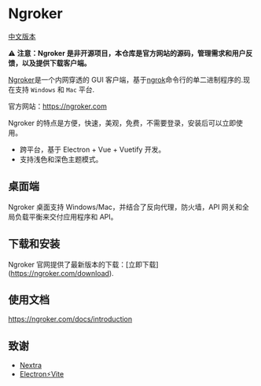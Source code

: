 # Ngroker

[中文版本](./README_CN.md)

⚠️ **注意：Ngroker 是非开源项目，本仓库是官方网站的源码，管理需求和用户反馈，以及提供下载客户端。**

[Ngroker](https://ngroker.com/)是一个内网穿透的 GUI 客户端，基于[ngrok](https://ngrok.com)命令行的单二进制程序的.现在支持 `Windows` 和 `Mac` 平台.

官方网站：https://ngroker.com

Ngroker 的特点是方便，快速，美观，免费，不需要登录，安装后可以立即使用。

- 跨平台，基于 Electron + Vue + Vuetify 开发。
- 支持浅色和深色主题模式。

## 桌面端

Ngroker 桌面支持 Windows/Mac，并结合了反向代理，防火墙，API 网关和全局负载平衡来交付应用程序和 API。

## 下载和安装

Ngroker 官网提供了最新版本的下载：[立即下载] (https://ngroker.com/download).

## 使用文档

https://ngroker.com/docs/introduction

## 致谢

- [Nextra](https://nextra.site/)
- [Electron⚡️Vite](https://electron-vite.github.io)
